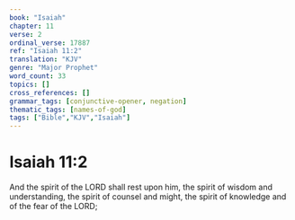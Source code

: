 ```yaml
---
book: "Isaiah"
chapter: 11
verse: 2
ordinal_verse: 17887
ref: "Isaiah 11:2"
translation: "KJV"
genre: "Major Prophet"
word_count: 33
topics: []
cross_references: []
grammar_tags: [conjunctive-opener, negation]
thematic_tags: [names-of-god]
tags: ["Bible","KJV","Isaiah"]
---
```


# Isaiah 11:2

And the spirit of the LORD shall rest upon him, the spirit of wisdom and understanding, the spirit of counsel and might, the spirit of knowledge and of the fear of the LORD;
